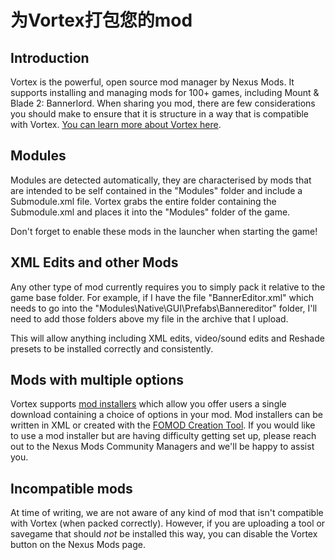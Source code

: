 # 为Vortex打包您的mod


## Introduction
Vortex is the powerful, open source mod manager by Nexus Mods. It supports installing and managing mods for 100+ games, including Mount & Blade 2: Bannerlord. When sharing you mod, there are few considerations you should make to ensure that it is structure in a way that is compatible with Vortex. [You can learn more about Vortex here](https://nexusmods.com/about/vortex).


## Modules
Modules are detected automatically, they are characterised by mods that are intended to be self contained in the "Modules" folder and include a Submodule.xml file. Vortex grabs the entire folder containing the Submodule.xml and places it into the "Modules" folder of the game. 

Don't forget to enable these mods in the launcher when starting the game!


## XML Edits and other Mods

Any other type of mod currently requires you to simply pack it relative to the game base folder. For example, if I have the file "BannerEditor.xml" which needs to go into the "Modules\Native\GUI\Prefabs\Bannereditor" folder, I'll need to add those folders above my file in the archive that I upload. 

This will allow anything including XML edits, video/sound edits and Reshade presets to be installed correctly and consistently. 


## Mods with multiple options

Vortex supports [mod installers](https://wiki.nexusmods.com/index.php/How_to_create_mod_installers) which allow you offer users a single download containing a choice of options in your mod. Mod installers can be written in XML or created with the [FOMOD Creation Tool](https://www.nexusmods.com/fallout4/mods/6821/?tab=files). If you would like to use a mod installer but are having difficulty getting set up, please reach out to the Nexus Mods Community Managers and we'll be happy to assist you.


## Incompatible mods

At time of writing, we are not aware of any kind of mod that isn't compatible with Vortex (when packed correctly). However, if you are uploading a tool or savegame that should *not* be installed this way, you can disable the Vortex button on the Nexus Mods page.
